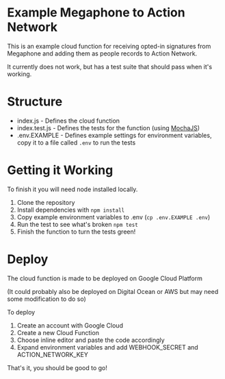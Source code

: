 # Example Megaphone to Action Network

This is an example cloud function for receiving opted-in signatures from Megaphone
and adding them as people records to Action Network.

It currently does not work, but has a test suite that should pass when it's working.

# Structure

* index.js - Defines the cloud function
* index.test.js - Defines the tests for the function (using [MochaJS](https://mochajs.org/))
* .env.EXAMPLE - Defines example settings for environment variables, copy it to a file called `.env` to run the tests

# Getting it Working

To finish it you will need node installed locally.

1. Clone the repository
2. Install dependencies with `npm install`
3. Copy example environment variables to .env (`cp .env.EXAMPLE .env`)
3. Run the test to see what's broken `npm test`
4. Finish the function to turn the tests green!

# Deploy
The cloud function is made to be deployed on Google Cloud Platform

(It could probably also be deployed on Digital Ocean or AWS but may need some
modification to do so)

To deploy
1. Create an account with Google Cloud
2. Create a new Cloud Function
3. Choose inline editor and paste the code accordingly
4. Expand environment variables and add WEBHOOK_SECRET and ACTION_NETWORK_KEY

That's it, you should be good to go!
